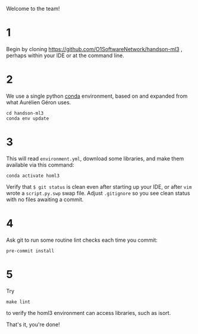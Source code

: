 
Welcome to the team!

# 1

Begin by cloning https://github.com/O1SoftwareNetwork/handson-ml3 ,
perhaps within your IDE or at the command line.

# 2

We use a single python
[conda](https://docs.conda.io/projects/miniconda/en/latest)
environment, based on and expanded from what Aurélien Géron uses.

    cd handson-ml3
    conda env update

# 3

This will read `environment.yml`, download some libraries,
and make them available via this command:

    conda activate homl3

Verify that `$ git status` is clean even after starting up
your IDE, or after `vim` wrote a `script.py.swp` swap file.
Adjust `.gitignore` so you see clean status with no files
awaiting a commit.

# 4

Ask git to run some routine lint checks each time you commit:

    pre-commit install

# 5

Try

    make lint

to verify the homl3 environment can access libraries, such as isort.

That's it, you're done!
